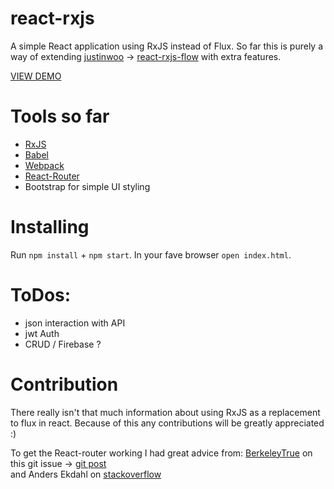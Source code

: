 # react-rxjs

A simple React application using RxJS instead of Flux. So far this is purely a way of extending [justinwoo](https://github.com/justinwoo) -> [react-rxjs-flow](https://github.com/justinwoo/react-rxjs-flow) with extra features.


[VIEW DEMO](http://cmdv.github.io/React-RxJS/#/)


# Tools so far

* [RxJS](https://github.com/Reactive-Extensions/RxJS)
* [Babel](https://github.com/babel/babel)
* [Webpack](https://github.com/webpack/webpack)
* [React-Router](https://github.com/rackt/react-router)
* Bootstrap for simple UI styling



# Installing

Run `npm install` + `npm start`.
In your fave browser `open index.html`.


# ToDos:

* json interaction with API
* jwt Auth
* CRUD / Firebase ?

# Contribution

There really isn't that much information about using RxJS as a replacement to flux in react.
Because of this any contributions will be greatly appreciated :)

To get the React-router working I had great advice from:
[BerkeleyTrue](https://github.com/r3dm/thundercats) on this git issue -> [git post](https://github.com/rackt/react-router/issues/1230)<br>
and Anders Ekdahl on [stackoverflow](http://stackoverflow.com/questions/30469941/react-router-and-rxjs-data-flow/30475152?noredirect=1#comment49034545_30475152)


